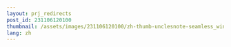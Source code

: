 ```yaml
---
layout: prj_redirects
post_id: 231106120100
thumbnail: /assets/images/231106120100/zh-thumb-unclesnote-seamless_windows_folder_sharing_with_ubuntu_vm_simplify_file_exchange.png
lang: zh
---
```

